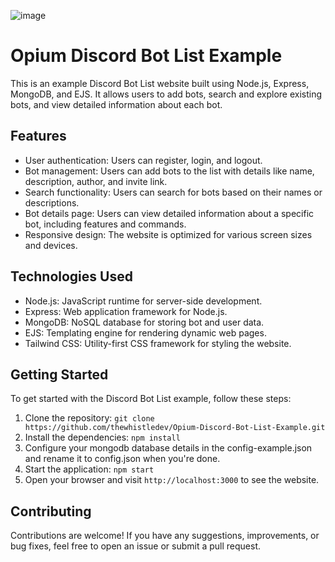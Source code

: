 ![image](https://github.com/thewhistledev/Opium-Discord-Bot-List-Example/assets/51795228/5264ef23-28d1-4a2b-8f6c-482eaad7463e)
# Opium Discord Bot List Example

This is an example Discord Bot List website built using Node.js, Express, MongoDB, and EJS. It allows users to add bots, search and explore existing bots, and view detailed information about each bot.

## Features

- User authentication: Users can register, login, and logout.
- Bot management: Users can add bots to the list with details like name, description, author, and invite link.
- Search functionality: Users can search for bots based on their names or descriptions.
- Bot details page: Users can view detailed information about a specific bot, including features and commands.
- Responsive design: The website is optimized for various screen sizes and devices.

## Technologies Used

- Node.js: JavaScript runtime for server-side development.
- Express: Web application framework for Node.js.
- MongoDB: NoSQL database for storing bot and user data.
- EJS: Templating engine for rendering dynamic web pages.
- Tailwind CSS: Utility-first CSS framework for styling the website.

## Getting Started

To get started with the Discord Bot List example, follow these steps:

1. Clone the repository: `git clone https://github.com/thewhistledev/Opium-Discord-Bot-List-Example.git`
2. Install the dependencies: `npm install`
3. Configure your mongodb database details in the config-example.json and rename it to config.json when you're done.
4. Start the application: `npm start`
5. Open your browser and visit `http://localhost:3000` to see the website.

## Contributing

Contributions are welcome! If you have any suggestions, improvements, or bug fixes, feel free to open an issue or submit a pull request.
